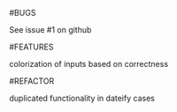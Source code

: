 #BUGS

See issue #1 on github

#FEATURES

colorization of inputs based on correctness

#REFACTOR

duplicated functionality in dateify cases
